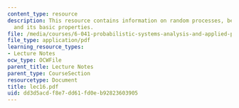 ```yaml
---
content_type: resource
description: This resource contains information on random processes, bernoulli process,
  and its basic properties.
file: /media/courses/6-041-probabilistic-systems-analysis-and-applied-probability-spring-2006/dd3d5acdf8e7dd61fd0eb92823603905_lec16.pdf
file_type: application/pdf
learning_resource_types:
- Lecture Notes
ocw_type: OCWFile
parent_title: Lecture Notes
parent_type: CourseSection
resourcetype: Document
title: lec16.pdf
uid: dd3d5acd-f8e7-dd61-fd0e-b92823603905
---
```


